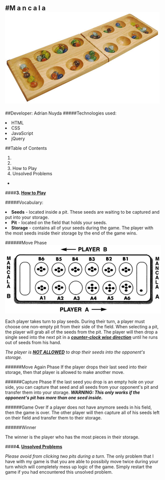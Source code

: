 #M a n c a l a
![alt tag](assets/mancala.jpg)
-
##Developer: Adrian Nuyda
#####Technologies used:
<li> HTML
<li> CSS
<li> JavaScript
<li> jQuery

##Table of Contents
<ol>
	<li> 
	<li> 
	<li> How to Play
	<li> Unsolved Problems
</ol>


-

####<b>3. <u>How to Play</u></b>

#####Vocabulary:

<li><b>Seeds</b> - located inside a pit. These seeds are waiting to be captured and put into your storage.
<li><b>Pit</b>  - located on the field that holds your seeds. 
<li><b>Storage</b>  - contains all of your seeds during the game. The player with the most seeds inside their storage by the end of the game wins.

######Move Phase
![alt tag](assets/mancala2.jpg)

Each player takes turn to play seeds. During their turn, a player must choose one non-empty pit from their side of the field. When selecting a pit, the player will grab all of the seeds from the pit. The player will then drop a single seed into the next pit in a <b><u><i>counter-clock wise direction</b></u></i> until he runs out of seeds from his hand. 

<i> The player is <u><b>NOT ALLOWED</u></b> to drop their seeds into the opponent's storage. 
</i>

######Move Again Phase
If the player drops their last seed into their storage, then that player is allowed to make another move. 


######Capture Phase
If the last seed you drop is an empty hole on your side, you can capture that seed and all seeds from your opponent's pit and transfer them into your storage. <i><b> WARNING: This only works if the opponent's pit has more than one seed inside.</i></b>

######Game Over
If a player does not have anymore seeds in his field, then the game is over. The other player will then capture all of his seeds left on their field and transfer them to their storage.

######Winner

The winner is the player who has the most pieces in their storage.
	
####<b>4. <u>Unsolved Problems</u></b>

<i>Please avoid from clicking two pits during a turn.</i> The only problem that I have with my game is that you are able to possibily move twice during your turn which will completely mess up logic of the game. Simply restart the game if you had encountered this unsolved problem.

